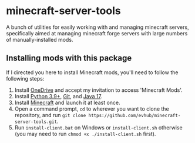 # minecraft-server-tools

A bunch of utilities for easily working with and managing minecraft servers, specifically aimed at managing minecraft forge servers with large numbers of manually-installed mods.

## Installing mods with this package

If I directed you here to install Minecraft mods, you'll need to follow the following steps:

1. Install [OneDrive](https://www.microsoft.com/en-us/microsoft-365/onedrive/download) and accept my invitation to access 'Minecraft Mods'.
2. Install [Python 3.9+](https://www.python.org/downloads/), [Git](https://git-scm.com/downloads), and [Java 17](https://www.oracle.com/java/technologies/downloads/#jdk17-windows).
3. Install [Minecraft](https://www.minecraft.net/en-us/download) and launch it at least once.
4. Open a command prompt, `cd` to wherever you want to clone the repository, and run `git clone https://github.com/evhub/minecraft-server-tools.git`.
5. Run `install-client.bat` on Windows or `install-client.sh` otherwise (you may need to run `chmod +x ./install-client.sh` first).
